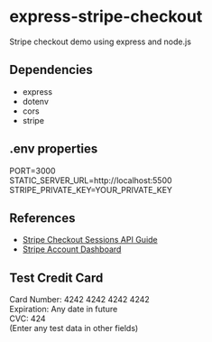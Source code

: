 # express-stripe-checkout

Stripe checkout demo using express and node.js

## Dependencies

- express
- dotenv
- cors
- stripe

## .env properties

PORT=3000  
STATIC_SERVER_URL=http://localhost:5500  
STRIPE_PRIVATE_KEY=YOUR_PRIVATE_KEY

## References

- [Stripe Checkout Sessions API Guide](https://docs.stripe.com/api/checkout/sessions/create)
- [Stripe Account Dashboard](https://dashboard.stripe.com/login)

## Test Credit Card

Card Number: 4242 4242 4242 4242  
Expiration: Any date in future  
CVC: 424  
(Enter any test data in other fields)

